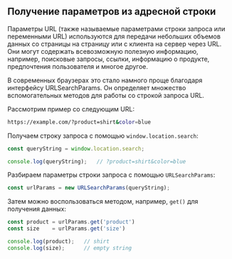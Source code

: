 ## Получение параметров из адресной строки

Параметры URL (также называемые параметрами строки запроса или переменными URL) 
используются для передачи небольших объемов данных со страницы на страницу или с клиента на сервер 
через URL. Они могут содержать всевозможную полезную информацию, 
например, поисковые запросы, ссылки, информацию о продукте, предпочтения пользователя и многое другое. 

В современных браузерах это стало намного проще благодаря интерфейсу URLSearchParams. 
Он определяет множество вспомогательных методов для работы со строкой запроса URL.

Рассмотрим пример со следующим URL: 

```sh
https://example.com/?product=shirt&color=blue
```

Получаем строку запроса с помощью `window.location.search`:

```js
const queryString = window.location.search;

console.log(queryString);   // ?product=shirt&color=blue
```

Разбираем параметры строки запроса с помощью `URLSearchParams`:

```js
const urlParams = new URLSearchParams(queryString);
```

Затем можно воспользоваться методом, например, `get()` для получения данных: 

```js
const product = urlParams.get('product')
const size    = urlParams.get('size')

console.log(product);   // shirt
console.log(size);      // empty string
```


